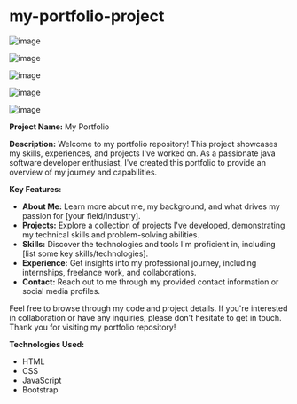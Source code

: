 # my-portfolio-project


![image](https://github.com/xadidja03/my-portfolio-project/assets/116426512/1dd8e5f5-e4c9-446c-870f-bf247699a8a9)

![image](https://github.com/xadidja03/my-portfolio-project/assets/116426512/73d91d83-f28a-4b4b-abb2-8fa6ff0253a3)

![image](https://github.com/xadidja03/my-portfolio-project/assets/116426512/abfd7f3a-8d68-4bd1-a4d6-6cd0f291e5fe)

![image](https://github.com/xadidja03/my-portfolio-project/assets/116426512/d2ed64f2-eec6-49bf-a705-1ee4cb95cc15)

![image](https://github.com/xadidja03/my-portfolio-project/assets/116426512/92d363ad-f9a8-49b7-a246-0260df38e442)




**Project Name:** My Portfolio

**Description:**
Welcome to my portfolio repository! This project showcases my skills, experiences, and projects I've worked on. As a passionate java software developer enthusiast, I've created this portfolio to provide an overview of my journey and capabilities.

**Key Features:**
- **About Me:** Learn more about me, my background, and what drives my passion for [your field/industry].
- **Projects:** Explore a collection of projects I've developed, demonstrating my technical skills and problem-solving abilities.
- **Skills:** Discover the technologies and tools I'm proficient in, including [list some key skills/technologies].
- **Experience:** Get insights into my professional journey, including internships, freelance work, and collaborations.
- **Contact:** Reach out to me through my provided contact information or social media profiles.

Feel free to browse through my code and project details. If you're interested in collaboration or have any inquiries, please don't hesitate to get in touch. Thank you for visiting my portfolio repository!


**Technologies Used:**
- HTML
- CSS
- JavaScript
- Bootstrap
